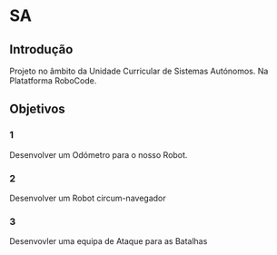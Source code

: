 # SA
## Introdução
Projeto no âmbito da Unidade Curricular de Sistemas Autónomos. Na Platatforma RoboCode.

## Objetivos
### 1
Desenvolver um Odómetro para o nosso Robot.

### 2
Desenvolver um Robot circum-navegador

### 3
Desenvovler uma equipa de Ataque para as Batalhas
